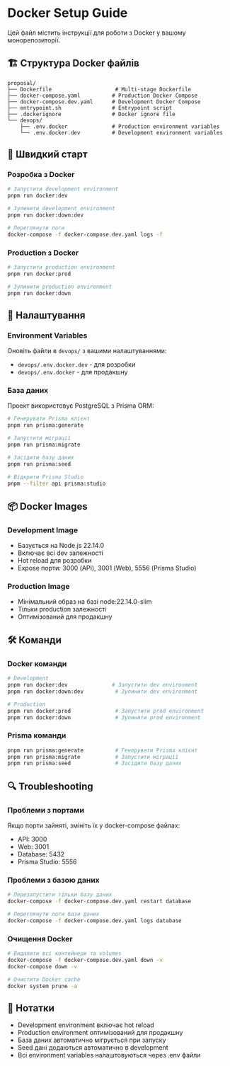 # Docker Setup Guide

Цей файл містить інструкції для роботи з Docker у вашому монорепозиторії.

## 🏗️ Структура Docker файлів

```
proposal/
├── Dockerfile                    # Multi-stage Dockerfile
├── docker-compose.yaml          # Production Docker Compose
├── docker-compose.dev.yaml      # Development Docker Compose
├── entrypoint.sh                # Entrypoint script
├── .dockerignore                # Docker ignore file
└── devops/
    ├── .env.docker              # Production environment variables
    └── .env.docker.dev          # Development environment variables
```

## 🚀 Швидкий старт

### Розробка з Docker

```bash
# Запустити development environment
pnpm run docker:dev

# Зупинити development environment
pnpm run docker:down:dev

# Переглянути логи
docker-compose -f docker-compose.dev.yaml logs -f
```

### Production з Docker

```bash
# Запустити production environment
pnpm run docker:prod

# Зупинити production environment
pnpm run docker:down
```

## 🔧 Налаштування

### Environment Variables

Оновіть файли в `devops/` з вашими налаштуваннями:

- `devops/.env.docker.dev` - для розробки
- `devops/.env.docker` - для продакшну

### База даних

Проект використовує PostgreSQL з Prisma ORM:

```bash
# Генерувати Prisma клієнт
pnpm run prisma:generate

# Запустити міграції
pnpm run prisma:migrate

# Засідити базу даних
pnpm run prisma:seed

# Відкрити Prisma Studio
pnpm --filter api prisma:studio
```

## 📦 Docker Images

### Development Image
- Базується на Node.js 22.14.0
- Включає всі dev залежності
- Hot reload для розробки
- Expose порти: 3000 (API), 3001 (Web), 5556 (Prisma Studio)

### Production Image
- Мінімальний образ на базі node:22.14.0-slim
- Тільки production залежності
- Оптимізований для продакшну

## 🛠️ Команди

### Docker команди
```bash
# Development
pnpm run docker:dev              # Запустити dev environment
pnpm run docker:down:dev          # Зупинити dev environment

# Production
pnpm run docker:prod              # Запустити prod environment
pnpm run docker:down              # Зупинити prod environment
```

### Prisma команди
```bash
pnpm run prisma:generate          # Генерувати Prisma клієнт
pnpm run prisma:migrate           # Запустити міграції
pnpm run prisma:seed              # Засідити базу даних
```

## 🔍 Troubleshooting

### Проблеми з портами
Якщо порти зайняті, змініть їх у docker-compose файлах:
- API: 3000
- Web: 3001
- Database: 5432
- Prisma Studio: 5556

### Проблеми з базою даних
```bash
# Перезапустити тільки базу даних
docker-compose -f docker-compose.dev.yaml restart database

# Переглянути логи бази даних
docker-compose -f docker-compose.dev.yaml logs database
```

### Очищення Docker
```bash
# Видалити всі контейнери та volumes
docker-compose -f docker-compose.dev.yaml down -v
docker-compose down -v

# Очистити Docker cache
docker system prune -a
```

## 📝 Нотатки

- Development environment включає hot reload
- Production environment оптимізований для продакшну
- База даних автоматично мігрується при запуску
- Seed дані додаються автоматично в development
- Всі environment variables налаштовуються через .env файли
